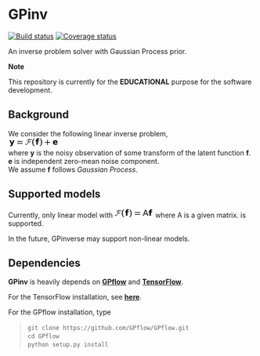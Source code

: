 # GPinv
[![Build status](https://codeship.com/projects/8e8c5940-5322-0134-e799-4668b3c53a58/status?branch=master)](https://codeship.com/projects/147609)
[![Coverage status](https://codecov.io/gh/fujii-team/GPinverse/branch/master/graph/badge.svg)](https://codecov.io/gh/fujii-team/GPinverse)

An inverse problem solver with Gaussian Process prior.

**Note**

This repository is currently for the **EDUCATIONAL** purpose for the software development.

## Background

We consider the following linear inverse problem,  
<img src=doc/readme_imgs/definition.png>  
where
**y** is the noisy observation of
some transform of the latent function **f**.  
**e** is independent zero-mean noise component.  
We assume **f** follows *Gaussian Process*.

## Supported models
Currently, only linear model with
<img src=doc/readme_imgs/linear_model.png>  where A is a given matrix.
is supported.

In the future, GPinverse may support
non-linear models.


## Dependencies
**GPinv** is heavily depends on
[**GPflow**](https://github.com/GPflow/GPflow)
and [**TensorFlow**](https://www.tensorflow.org/).

For the TensorFlow installation,
see [**here**](https://www.tensorflow.org/versions/r0.10/get_started/os_setup.html).

For the GPflow installation, type
> `git clone https://github.com/GPflow/GPflow.git`  
> `cd GPflow`  
> `python setup.py install`
